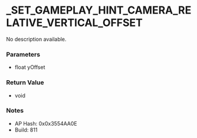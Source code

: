 # _SET_GAMEPLAY_HINT_CAMERA_RELATIVE_VERTICAL_OFFSET

No description available.

### Parameters
* float yOffset

### Return Value
* void

### Notes
* AP Hash: 0x0x3554AA0E
* Build: 811

